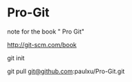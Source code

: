 Pro-Git
=======

note for the book " Pro Git"

http://git-scm.com/book

git init  

git pull git@github.com:paulxu/Pro-Git.git

